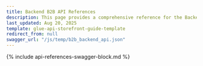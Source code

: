 ```yaml
---
title: Backend B2B API References
description: This page provides a comprehensive reference for the Backend API endpoints present in the Spryker B2B demo Shop by default with the corresponding parameters and data formats.
last_updated: Aug 20, 2025
template: glue-api-storefront-guide-template
redirect_from: null
swagger_url: "/js/temp/b2b_backend_api.json"
---
```


{% include api-references-swagger-block.md %}
